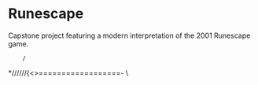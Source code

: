 # Runescape
Capstone project featuring a modern interpretation of the 2001 Runescape game.

        /
*//////{<>==================-
        \
